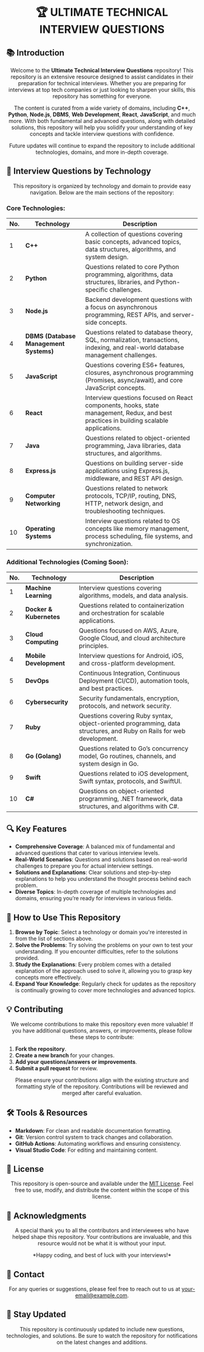<h1 align="center">🏆 ULTIMATE TECHNICAL INTERVIEW QUESTIONS</h1>


<h2>📚 Introduction</h2>

<p align="center">
  Welcome to the <strong>Ultimate Technical Interview Questions</strong> repository! This repository is an extensive resource designed to assist candidates in their preparation for technical interviews. Whether you are preparing for interviews at top tech companies or just looking to sharpen your skills, this repository has something for everyone.
</p>

<p align="center">
  The content is curated from a wide variety of domains, including <strong>C++</strong>, <strong>Python</strong>, <strong>Node.js</strong>, <strong>DBMS</strong>, <strong>Web Development</strong>, <strong>React</strong>, <strong>JavaScript</strong>, and much more. With both fundamental and advanced questions, along with detailed solutions, this repository will help you solidify your understanding of key concepts and tackle interview questions with confidence.
</p>

<p align="center">
  Future updates will continue to expand the repository to include additional technologies, domains, and more in-depth coverage.
</p>

<h2>📂 Interview Questions by Technology</h2>

<p align="center">
  This repository is organized by technology and domain to provide easy navigation. Below are the main sections of the repository:
</p>

### Core Technologies:

| **No.** | **Technology**         | **Description**                                                                                                   |
|---------|------------------------|-------------------------------------------------------------------------------------------------------------------|
| 1       | **C++**                | A collection of questions covering basic concepts, advanced topics, data structures, algorithms, and system design. |
| 2       | **Python**             | Questions related to core Python programming, algorithms, data structures, libraries, and Python-specific challenges. |
| 3       | **Node.js**            | Backend development questions with a focus on asynchronous programming, REST APIs, and server-side concepts.       |
| 4       | **DBMS (Database Management Systems)** | Questions related to database theory, SQL, normalization, transactions, indexing, and real-world database management challenges. |
| 5       | **JavaScript**         | Questions covering ES6+ features, closures, asynchronous programming (Promises, async/await), and core JavaScript concepts. |
| 6       | **React**              | Interview questions focused on React components, hooks, state management, Redux, and best practices in building scalable applications. |
| 7       | **Java**               | Questions related to object-oriented programming, Java libraries, data structures, and algorithms.                 |
| 8       | **Express.js**         | Questions on building server-side applications using Express.js, middleware, and REST API design.                |
| 9       | **Computer Networking**| Questions related to network protocols, TCP/IP, routing, DNS, HTTP, network design, and troubleshooting techniques. |
| 10      | **Operating Systems**  | Interview questions related to OS concepts like memory management, process scheduling, file systems, and synchronization. |

### Additional Technologies (Coming Soon):

| **No.** | **Technology**         | **Description**                                                                                                   |
|---------|------------------------|-------------------------------------------------------------------------------------------------------------------|
| 1       | **Machine Learning**   | Interview questions covering algorithms, models, and data analysis.                                               |
| 2       | **Docker & Kubernetes**| Questions related to containerization and orchestration for scalable applications.                                 |
| 3       | **Cloud Computing**    | Questions focused on AWS, Azure, Google Cloud, and cloud architecture principles.                                  |
| 4       | **Mobile Development** | Interview questions for Android, iOS, and cross-platform development.                                             |
| 5       | **DevOps**             | Continuous Integration, Continuous Deployment (CI/CD), automation tools, and best practices.                      |
| 6       | **Cybersecurity**      | Security fundamentals, encryption, protocols, and network security.                                               |
| 7       | **Ruby**               | Questions covering Ruby syntax, object-oriented programming, data structures, and Ruby on Rails for web development. |
| 8       | **Go (Golang)**        | Questions related to Go’s concurrency model, Go routines, channels, and system design in Go.                      |
| 9       | **Swift**              | Questions related to iOS development, Swift syntax, protocols, and SwiftUI.                                       |
| 10      | **C#**                 | Questions on object-oriented programming, .NET framework, data structures, and algorithms with C#.                |

<h2>🔍 Key Features</h2>

<ul>
  <li><strong>Comprehensive Coverage</strong>: A balanced mix of fundamental and advanced questions that cater to various interview levels.</li>
  <li><strong>Real-World Scenarios</strong>: Questions and solutions based on real-world challenges to prepare you for actual interview settings.</li>
  <li><strong>Solutions and Explanations</strong>: Clear solutions and step-by-step explanations to help you understand the thought process behind each problem.</li>
  <li><strong>Diverse Topics</strong>: In-depth coverage of multiple technologies and domains, ensuring you’re ready for interviews in various fields.</li>
</ul>

<h2>📌 How to Use This Repository</h2>

<ol>
  <li><strong>Browse by Topic</strong>: Select a technology or domain you're interested in from the list of sections above.</li>
  <li><strong>Solve the Problems</strong>: Try solving the problems on your own to test your understanding. If you encounter difficulties, refer to the solutions provided.</li>
  <li><strong>Study the Explanations</strong>: Every problem comes with a detailed explanation of the approach used to solve it, allowing you to grasp key concepts more effectively.</li>
  <li><strong>Expand Your Knowledge</strong>: Regularly check for updates as the repository is continually growing to cover more technologies and advanced topics.</li>
</ol>

<h2>💡 Contributing</h2>

<p align="center">
  We welcome contributions to make this repository even more valuable! If you have additional questions, answers, or improvements, please follow these steps to contribute:
</p>

<ol>
  <li><strong>Fork the repository</strong>.</li>
  <li><strong>Create a new branch</strong> for your changes.</li>
  <li><strong>Add your questions/answers or improvements</strong>.</li>
  <li><strong>Submit a pull request</strong> for review.</li>
</ol>

<p align="center">
  Please ensure your contributions align with the existing structure and formatting style of the repository. Contributions will be reviewed and merged after careful evaluation.
</p>

<h2>🛠️ Tools & Resources</h2>

<ul>
  <li><strong>Markdown</strong>: For clean and readable documentation formatting.</li>
  <li><strong>Git</strong>: Version control system to track changes and collaboration.</li>
  <li><strong>GitHub Actions</strong>: Automating workflows and ensuring consistency.</li>
  <li><strong>Visual Studio Code</strong>: For editing and maintaining content.</li>
</ul>

<h2>📑 License</h2>

<p align="center">
  This repository is open-source and available under the <a href="LICENSE">MIT License</a>. Feel free to use, modify, and distribute the content within the scope of this license.
</p>

<h2>📣 Acknowledgments</h2>

<p align="center">
  A special thank you to all the contributors and interviewees who have helped shape this repository. Your contributions are invaluable, and this resource would not be what it is without your input.
</p>

<p align="center">
  *Happy coding, and best of luck with your interviews!*
</p>

<h2>📧 Contact</h2>

<p align="center">
  For any queries or suggestions, please feel free to reach out to us at <a href="mailto:your-email@example.com">your-email@example.com</a>.
</p>

<h2>🔔 Stay Updated</h2>

<p align="center">
  This repository is continuously updated to include new questions, technologies, and solutions. Be sure to watch the repository for notifications on the latest changes and additions.
</p>
